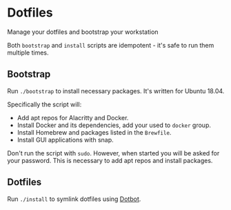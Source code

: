 # Dotfiles

Manage your dotfiles and bootstrap your workstation

Both `bootstrap` and `install` scripts are idempotent - it's safe to run them multiple times.

## Bootstrap

Run `./bootstrap` to install necessary packages. It's written for Ubuntu 18.04.

Specifically the script will:
- Add apt repos for Alacritty and Docker.
- Install Docker and its dependencies, add your used to `docker` group.
- Install Homebrew and packages listed in the `Brewfile`.
- Install GUI applications with snap.

Don't run the script with `sudo`. However, when started you will be asked for your password. This is
necessary to add apt repos and install packages. 


## Dotfiles

Run `./install` to symlink dotfiles using [Dotbot](https://github.com/cnishathalye/dotbot).

